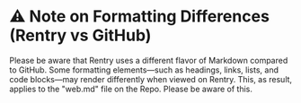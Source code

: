 # ⚠️ Note on Formatting Differences (Rentry vs GitHub)
Please be aware that Rentry uses a different flavor of Markdown compared to GitHub. Some formatting elements—such as headings, links, lists, and code blocks—may render differently when viewed on Rentry.
This, as result, applies to the "web.md" file on the Repo. Please be aware of this.
